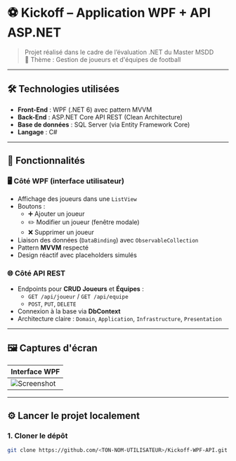 ﻿# ⚽ Kickoff – Application WPF + API ASP.NET

> Projet réalisé dans le cadre de l’évaluation .NET du Master MSDD  
> 🧠 Thème : Gestion de joueurs et d'équipes de football

---

## 🛠 Technologies utilisées

- **Front-End** : WPF (.NET 6) avec pattern MVVM
- **Back-End** : ASP.NET Core API REST (Clean Architecture)
- **Base de données** : SQL Server (via Entity Framework Core)
- **Langage** : C#

---

## 🚀 Fonctionnalités

### 🖥 Côté WPF (interface utilisateur)

- Affichage des joueurs dans une `ListView`
- Boutons :
  - ➕ Ajouter un joueur
  - ✏️ Modifier un joueur (fenêtre modale)
  - ❌ Supprimer un joueur
- Liaison des données (`DataBinding`) avec `ObservableCollection`
- Pattern **MVVM** respecté
- Design réactif avec placeholders simulés

### 🌐 Côté API REST

- Endpoints pour **CRUD Joueurs** et **Équipes** :
  - `GET /api/joueur` / `GET /api/equipe`
  - `POST`, `PUT`, `DELETE`
- Connexion à la base via **DbContext**
- Architecture claire : `Domain`, `Application`, `Infrastructure`, `Presentation`

---

## 🖼 Captures d'écran

| Interface WPF                       |
|-------------------------------------|
| ![Screenshot](./screenshot.png)     |

---

## ⚙️ Lancer le projet localement

### 1. Cloner le dépôt

```bash
git clone https://github.com/<TON-NOM-UTILISATEUR>/Kickoff-WPF-API.git

